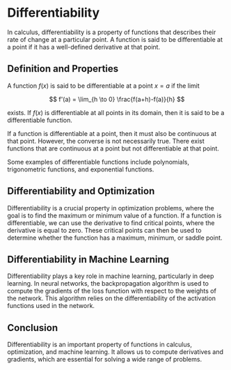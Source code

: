 # Differentiability

In calculus, differentiability is a property of functions that describes their rate of change at a particular point. A function is said to be differentiable at a point if it has a well-defined derivative at that point. 

## Definition and Properties

A function $f(x)$ is said to be differentiable at a point $x=a$ if the limit 

$$ f'(a) = \lim_{h \to 0} \frac{f(a+h)-f(a)}{h} $$

exists. If $f(x)$ is differentiable at all points in its domain, then it is said to be a differentiable function.

If a function is differentiable at a point, then it must also be continuous at that point. However, the converse is not necessarily true. There exist functions that are continuous at a point but not differentiable at that point. 

Some examples of differentiable functions include polynomials, trigonometric functions, and exponential functions. 

## Differentiability and Optimization

Differentiability is a crucial property in optimization problems, where the goal is to find the maximum or minimum value of a function. If a function is differentiable, we can use the derivative to find critical points, where the derivative is equal to zero. These critical points can then be used to determine whether the function has a maximum, minimum, or saddle point.

## Differentiability in Machine Learning

Differentiability plays a key role in machine learning, particularly in deep learning. In neural networks, the backpropagation algorithm is used to compute the gradients of the loss function with respect to the weights of the network. This algorithm relies on the differentiability of the activation functions used in the network. 

## Conclusion

Differentiability is an important property of functions in calculus, optimization, and machine learning. It allows us to compute derivatives and gradients, which are essential for solving a wide range of problems.

